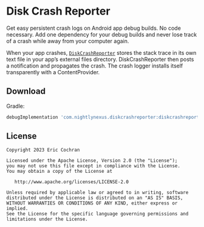 Disk Crash Reporter
=====================

Get easy persistent crash logs on Android app debug builds. No code necessary. Add one dependency for your debug builds and never lose track of a crash while away from your computer again.

When your app crashes, [`DiskCrashReporter`](diskcrashreporter/src/main/kotlin/com/nightlynexus/diskcrashreporter/DiskCrashReporter.kt) stores the stack trace in its own text file in your app’s external files directory. DiskCrashReporter then posts a notification and propagates the crash. The crash logger installs itself transparently with a ContentProvider.

Download
--------

Gradle:

```groovy
debugImplementation 'com.nightlynexus.diskcrashreporter:diskcrashreporter:0.2.4'
```

License
--------

    Copyright 2023 Eric Cochran

    Licensed under the Apache License, Version 2.0 (the "License");
    you may not use this file except in compliance with the License.
    You may obtain a copy of the License at

       http://www.apache.org/licenses/LICENSE-2.0

    Unless required by applicable law or agreed to in writing, software
    distributed under the License is distributed on an "AS IS" BASIS,
    WITHOUT WARRANTIES OR CONDITIONS OF ANY KIND, either express or implied.
    See the License for the specific language governing permissions and
    limitations under the License.
